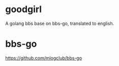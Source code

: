 # goodgirl
A golang bbs base on bbs-go, translated to english.
# bbs-go 
https://github.com/mlogclub/bbs-go
